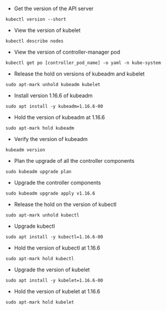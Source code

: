 * Get the version of the API server

`kubectl version --short`

* View the version of kubelet

`kubectl describe nodes`

* View the version of controller-manager pod

`kubectl get po [controller_pod_name] -o yaml -n kube-system`

* Release the hold on versions of kubeadm and kubelet

`sudo apt-mark unhold kubeadm kubelet`

* Install version 1.16.6 of kubeadm

`sudo apt install -y kubeadm=1.16.6-00`

* Hold the version of kubeadm at 1.16.6

`sudo apt-mark hold kubeadm`

* Verify the version of kubeadm

`kubeadm version`

* Plan the upgrade of all the controller components

`sudo kubeadm upgrade plan`

* Upgrade the controller components

`sudo kubeadm upgrade apply v1.16.6`

* Release the hold on the version of kubectl

`sudo apt-mark unhold kubectl`

* Upgrade kubectl

`sudo apt install -y kubectl=1.16.6-00`

* Hold the version of kubectl at 1.16.6

`sudo apt-mark hold kubectl`

* Upgrade the version of kubelet

`sudo apt install -y kubelet=1.16.6-00`

* Hold the version of kubelet at 1.16.6

`sudo apt-mark hold kubelet`